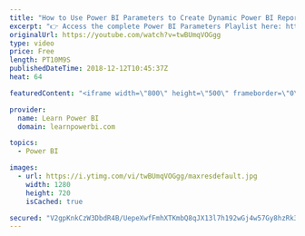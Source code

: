 ```yaml
---
title: "How to Use Power BI Parameters to Create Dynamic Power BI Reports"
excerpt: "👉 Access the complete Power BI Parameters Playlist here: https://www.youtube.com/watch?v=twBUmqVOGgg&list=PL7GQQXV5Z8edKDvKYzglGfCwKo3HvTToS 👉 Download Power BI File in Video at https://web.learnpowerbi.com/download/  There are two kinds of Power BI Parameters. - Power BI Query Parameters: By changing"
originalUrl: https://youtube.com/watch?v=twBUmqVOGgg
type: video
price: Free
length: PT10M9S
publishedDateTime: 2018-12-12T10:45:37Z
heat: 64

featuredContent: "<iframe width=\"800\" height=\"500\" frameborder=\"0\" src=\"https://www.youtube.com/embed/twBUmqVOGgg\" allow=\"accelerometer; autoplay; encrypted-media; gyroscope; picture-in-picture\" allowfullscreen></iframe>"

provider:
  name: Learn Power BI
  domain: learnpowerbi.com

topics:
  - Power BI

images:
  - url: https://i.ytimg.com/vi/twBUmqVOGgg/maxresdefault.jpg
    width: 1280
    height: 720
    isCached: true

secured: "V2gpKnkCzW3DbdR4B/UepeXwfFmhXTKmbQ8qJX13l7h192wGj4w57Gy8hzRk3UbTXfiUWVZfvXCGWwyISZocVj70XRn0p1+HRcxyl2xuP6BjOun3HSpRj4KnkRxQ3NHWIK/1DTQtMv18veFdgLhij3kMWSg/4uskdC9+s+oWUcPHV/mDWLRfST10WS+uSxgxWfQ3NQb1KyQc9TtrJfblQg0P6jInzuUNc5nF0NPfxCQuVarIF8pK761/YI8cT4EQipBYkNDspbdbF4VJS8G8pRrAekfYVmq7uGm1Q2XpucqpxQpF2nxqJHpmaU6MDNtZRRfW1HRezOw0GCst8HutOTScUneXHwsZ8xG/e6i3bXcRFO+jo0DJK9g6XUoBeuMVDGj5bxY+mavTJwiyZi/gX/XyZtQK64hQfwWB4Cd0MIv7IhSEKo5e1zjDuz8qgjOG;pivq1raznE6bf6hZeW119w=="
---
```


